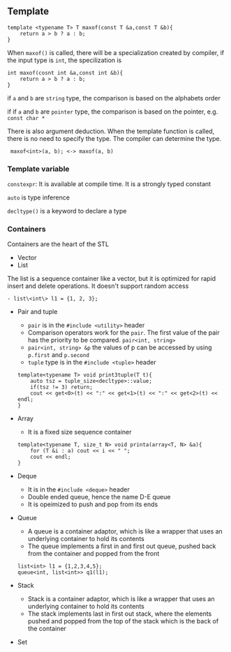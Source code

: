 ## Template
```
template <typename T> T maxof(const T &a,const T &b){
    return a > b ? a : b;
}
```
When `maxof()` is called, there will be a specialization created by compiler, if the input type is `int`, the specilization is 
```
int maxof(cosnt int &a,const int &b){
    return a > b ? a : b;
}
```
if `a` and `b` are `string` type, the comparison is based on the alphabets order

if if `a` and `b` are `pointer` type, the comparison is based on the pointer, e.g. `const char *`

There is also argument deduction. When the template function is called, there is no need to specify the type. The compiler can determine the type.
```
 maxof<int>(a, b); <-> maxof(a, b)
```

### Template variable
`constexpr`: It is available at compile time. It is a strongly typed constant

`auto` is type inference

`decltype()` is a keyword to declare a type

### Containers
Containers are the heart of the STL

- Vector
- List

The list is a sequence container like a vector, but it is optimized for rapid insert and delete operations. It doesn't support random access

    - list\<int\> l1 = {1, 2, 3};

- Pair and tuple

    - `pair` is in the `#include <utility>` header
    - Comparison operators work for the `pair`. The first value of the pair has the priority to be compared. `pair<int, string>`
    - `pair<int, string> &p` the values of p can be accessed by using `p.first` and `p.second`
    - `tuple` type is in the `#include <tuple>` header
    ```
    template<typename T> void print3tuple(T t){
        auto tsz = tuple_size<decltype>::value;
        if(tsz != 3) return;
        cout << get<0>(t) << ":" << get<1>(t) << ":" << get<2>(t) << endl;
    }
    ```

- Array

    - It is a fixed size sequence container
    ```
    template<typename T, size_t N> void printa(array<T, N> &a){
        for (T &i : a) cout << i << " ";
        cout << endl;
    }
    ```
- Deque
    - It is in the `#include <deque>` header
    - Double ended queue, hence the name D-E queue
    - It is opeimized to push and pop from its ends

- Queue
    - A queue is a container adaptor, which is like a wrapper that uses an underlying container to hold its contents
    - The queue implements a first in and first out queue, pushed back from the container and popped from the front
    ```
    list<int> l1 = {1,2,3,4,5};
    queue<int, list<int>> q1(l1);
    ```

- Stack
    - Stack is a container adaptor, which is like a wrapper that uses an underlying container to hold its contents
    - The stack implements last in first out stack, where the elements pushed and popped from the top of the stack which is the back of the container

- Set